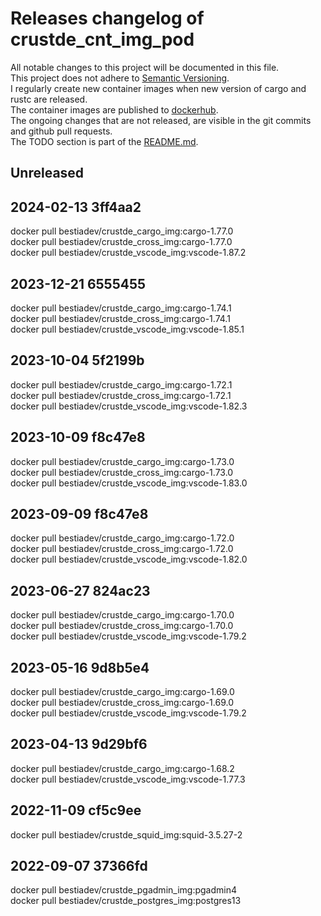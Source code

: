 # Releases changelog of crustde_cnt_img_pod

All notable changes to this project will be documented in this file.  
This project does not adhere to [Semantic Versioning](https://semver.org/spec/v2.0.0.html).  
I regularly create new container images when new version of cargo and rustc are released.  
The container images are published to [dockerhub](https://hub.docker.com/).  
The ongoing changes that are not released, are visible in the git commits and github pull requests.  
The TODO section is part of the [README.md](https://github.com/CRUSTDE-ContainerizedRustDevEnv/crustde_cnt_img_pod).  

## Unreleased

## 2024-02-13 3ff4aa2

docker pull bestiadev/crustde_cargo_img:cargo-1.77.0  
docker pull bestiadev/crustde_cross_img:cargo-1.77.0  
docker pull bestiadev/crustde_vscode_img:vscode-1.87.2  

## 2023-12-21 6555455

docker pull bestiadev/crustde_cargo_img:cargo-1.74.1  
docker pull bestiadev/crustde_cross_img:cargo-1.74.1  
docker pull bestiadev/crustde_vscode_img:vscode-1.85.1  

## 2023-10-04 5f2199b

docker pull bestiadev/crustde_cargo_img:cargo-1.72.1  
docker pull bestiadev/crustde_cross_img:cargo-1.72.1  
docker pull bestiadev/crustde_vscode_img:vscode-1.82.3  

## 2023-10-09 f8c47e8

docker pull bestiadev/crustde_cargo_img:cargo-1.73.0  
docker pull bestiadev/crustde_cross_img:cargo-1.73.0  
docker pull bestiadev/crustde_vscode_img:vscode-1.83.0  

## 2023-09-09 f8c47e8

docker pull bestiadev/crustde_cargo_img:cargo-1.72.0  
docker pull bestiadev/crustde_cross_img:cargo-1.72.0  
docker pull bestiadev/crustde_vscode_img:vscode-1.82.0  

## 2023-06-27 824ac23

docker pull bestiadev/crustde_cargo_img:cargo-1.70.0  
docker pull bestiadev/crustde_cross_img:cargo-1.70.0  
docker pull bestiadev/crustde_vscode_img:vscode-1.79.2  

## 2023-05-16 9d8b5e4

docker pull bestiadev/crustde_cargo_img:cargo-1.69.0  
docker pull bestiadev/crustde_cross_img:cargo-1.69.0  
docker pull bestiadev/crustde_vscode_img:vscode-1.79.2  

## 2023-04-13 9d29bf6

docker pull bestiadev/crustde_cargo_img:cargo-1.68.2  
docker pull bestiadev/crustde_vscode_img:vscode-1.77.3  

## 2022-11-09 cf5c9ee

docker pull bestiadev/crustde_squid_img:squid-3.5.27-2  

## 2022-09-07 37366fd

docker pull bestiadev/crustde_pgadmin_img:pgadmin4  
docker pull bestiadev/crustde_postgres_img:postgres13  
